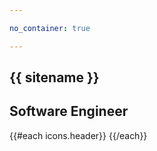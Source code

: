 ```yaml
---

no_container: true

---
```


<section class="d-flex flex-column text-center w-100 vh-100 text-shadow-sm">
    <div class="my-auto">
        <h1 class="display-1">{{ sitename }}</h1>
        <h2>Software Engineer</h2>
        <p class="h1 mt-5">
            {{#each icons.header}}
                <a href="{{link}}" target="_blank" {{#if title}}title="{{title}}"{{/if}} class="text-dark text-decoration-none">
                    <span class="fa-stack align-top">
                        <i class="fal fa-circle fa-stack-2x"></i>
                        <i class="{{icon}} fa-stack-1x"></i>
                    </span>
                </a>
            {{/each}}
        </p>
    </div>
</section>
